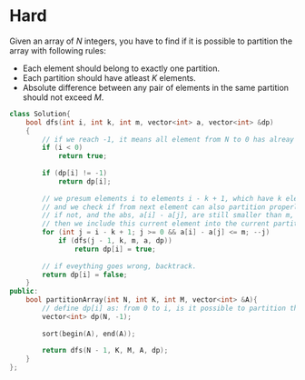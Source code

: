 # Hard

Given an array of $N$ integers, you have to find if it is possible to partition the array with following rules:

- Each element should belong to exactly one partition.
- Each partition should have atleast $K$ elements.
- Absolute difference between any pair of elements in the same partition should not exceed $M$.

```cpp
class Solution{
    bool dfs(int i, int k, int m, vector<int> a, vector<int> &dp)
    {
        // if we reach -1, it means all element from N to 0 has alreay been partitioned properly. 
        if (i < 0)
            return true;
            
        if (dp[i] != -1)
            return dp[i];
            
        // we presum elements i to elements i - k + 1, which have k elements, are already partitioned properly, 
        // and we check if from next element can also partition properly, 
        // if not, and the abs, a[i] - a[j], are still smaller than m, 
        // then we include this current element into the current partition, and check the next element that follows.
        for (int j = i - k + 1; j >= 0 && a[i] - a[j] <= m; --j)
            if (dfs(j - 1, k, m, a, dp))
                return dp[i] = true;
        
        // if eveything goes wrong, backtrack.
        return dp[i] = false;
    }
public:
    bool partitionArray(int N, int K, int M, vector<int> &A){
        // define dp[i] as: from 0 to i, is it possible to partition the array?
        vector<int> dp(N, -1);
        
        sort(begin(A), end(A));
        
        return dfs(N - 1, K, M, A, dp);
    }
};
```
